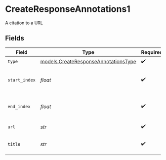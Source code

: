 # CreateResponseAnnotations1

A citation to a URL


## Fields

| Field                                                                              | Type                                                                               | Required                                                                           | Description                                                                        |
| ---------------------------------------------------------------------------------- | ---------------------------------------------------------------------------------- | ---------------------------------------------------------------------------------- | ---------------------------------------------------------------------------------- |
| `type`                                                                             | [models.CreateResponseAnnotationsType](../models/createresponseannotationstype.md) | :heavy_check_mark:                                                                 | N/A                                                                                |
| `start_index`                                                                      | *float*                                                                            | :heavy_check_mark:                                                                 | The start index of the citation in the text                                        |
| `end_index`                                                                        | *float*                                                                            | :heavy_check_mark:                                                                 | The end index of the citation in the text                                          |
| `url`                                                                              | *str*                                                                              | :heavy_check_mark:                                                                 | The URL being cited                                                                |
| `title`                                                                            | *str*                                                                              | :heavy_check_mark:                                                                 | The title of the cited resource                                                    |